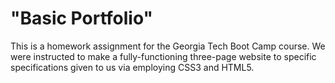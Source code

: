 # "Basic Portfolio"

This is a homework assignment for the Georgia Tech Boot Camp course.  We were instructed to make a fully-functioning three-page website to specific specifications given to us via employing CSS3 and HTML5.
